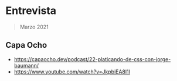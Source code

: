# Entrevista
> Marzo 2021

## Capa Ocho

- https://capaocho.dev/podcast/22-platicando-de-css-con-jorge-baumann/
- https://www.youtube.com/watch?v=JkpbiEA8l1I
